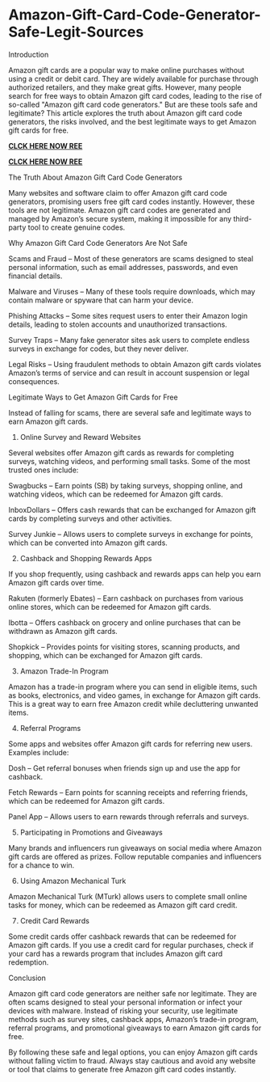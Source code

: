 # Amazon-Gift-Card-Code-Generator-Safe-Legit-Sources
Introduction

Amazon gift cards are a popular way to make online purchases without using a credit or debit card. They are widely available for purchase through authorized retailers, and they make great gifts. However, many people search for free ways to obtain Amazon gift card codes, leading to the rise of so-called "Amazon gift card code generators." But are these tools safe and legitimate? This article explores the truth about Amazon gift card code generators, the risks involved, and the best legitimate ways to get Amazon gift cards for free.

**[CLCK HERE NOW REE](https://tinyurl.com/amazongiftcard2423)**

**[CLCK HERE NOW REE](https://tinyurl.com/amazongiftcard2423)**

The Truth About Amazon Gift Card Code Generators

Many websites and software claim to offer Amazon gift card code generators, promising users free gift card codes instantly. However, these tools are not legitimate. Amazon gift card codes are generated and managed by Amazon’s secure system, making it impossible for any third-party tool to create genuine codes.

Why Amazon Gift Card Code Generators Are Not Safe

Scams and Fraud – Most of these generators are scams designed to steal personal information, such as email addresses, passwords, and even financial details.

Malware and Viruses – Many of these tools require downloads, which may contain malware or spyware that can harm your device.

Phishing Attacks – Some sites request users to enter their Amazon login details, leading to stolen accounts and unauthorized transactions.

Survey Traps – Many fake generator sites ask users to complete endless surveys in exchange for codes, but they never deliver.

Legal Risks – Using fraudulent methods to obtain Amazon gift cards violates Amazon’s terms of service and can result in account suspension or legal consequences.

Legitimate Ways to Get Amazon Gift Cards for Free

Instead of falling for scams, there are several safe and legitimate ways to earn Amazon gift cards.

1. Online Survey and Reward Websites

Several websites offer Amazon gift cards as rewards for completing surveys, watching videos, and performing small tasks. Some of the most trusted ones include:

Swagbucks – Earn points (SB) by taking surveys, shopping online, and watching videos, which can be redeemed for Amazon gift cards.

InboxDollars – Offers cash rewards that can be exchanged for Amazon gift cards by completing surveys and other activities.

Survey Junkie – Allows users to complete surveys in exchange for points, which can be converted into Amazon gift cards.

2. Cashback and Shopping Rewards Apps

If you shop frequently, using cashback and rewards apps can help you earn Amazon gift cards over time.

Rakuten (formerly Ebates) – Earn cashback on purchases from various online stores, which can be redeemed for Amazon gift cards.

Ibotta – Offers cashback on grocery and online purchases that can be withdrawn as Amazon gift cards.

Shopkick – Provides points for visiting stores, scanning products, and shopping, which can be exchanged for Amazon gift cards.

3. Amazon Trade-In Program

Amazon has a trade-in program where you can send in eligible items, such as books, electronics, and video games, in exchange for Amazon gift cards. This is a great way to earn free Amazon credit while decluttering unwanted items.

4. Referral Programs

Some apps and websites offer Amazon gift cards for referring new users. Examples include:

Dosh – Get referral bonuses when friends sign up and use the app for cashback.

Fetch Rewards – Earn points for scanning receipts and referring friends, which can be redeemed for Amazon gift cards.

Panel App – Allows users to earn rewards through referrals and surveys.

5. Participating in Promotions and Giveaways

Many brands and influencers run giveaways on social media where Amazon gift cards are offered as prizes. Follow reputable companies and influencers for a chance to win.

6. Using Amazon Mechanical Turk

Amazon Mechanical Turk (MTurk) allows users to complete small online tasks for money, which can be redeemed as Amazon gift card credit.

7. Credit Card Rewards

Some credit cards offer cashback rewards that can be redeemed for Amazon gift cards. If you use a credit card for regular purchases, check if your card has a rewards program that includes Amazon gift card redemption.

Conclusion

Amazon gift card code generators are neither safe nor legitimate. They are often scams designed to steal your personal information or infect your devices with malware. Instead of risking your security, use legitimate methods such as survey sites, cashback apps, Amazon’s trade-in program, referral programs, and promotional giveaways to earn Amazon gift cards for free.

By following these safe and legal options, you can enjoy Amazon gift cards without falling victim to fraud. Always stay cautious and avoid any website or tool that claims to generate free Amazon gift card codes instantly.
